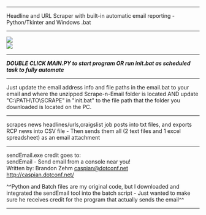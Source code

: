 <hr>Headline and URL Scraper with built-in automatic email reporting - Python/Tkinter and Windows .bat<br>

<hr>
<img src="http://cgfixit.com/img/scrapeNemail.png"><br><img src="http://cgfixit.com/img/scrapeNemail2.png">
<hr>

***DOUBLE CLICK MAIN.PY to start program OR run init.bat as scheduled task to fully automate***<hr>Just update the email address info and file paths in the email.bat to your email and where the unzipped Scrape-n-Email folder is located AND update "C:\PATH\TO\SCRAPE\" in "init.bat" to the file path that the folder you downloaded is located on the PC.<hr>

scrapes news headlines/urls,craigslist job posts into txt files, and exports RCP news into CSV file - Then sends them all (2 text files and 1 excel spreadsheet) as an email attachment
<hr>

sendEmail.exe credit goes to:<br>
sendEmail - Send email from a console near you!<br>
Written by: Brandon Zehm <caspian@dotconf.net><br>
http://caspian.dotconf.net/<br>

^^Python and Batch files are my original code, but I downloaded and integrated the sendEmail tool into the batch script - Just wanted to make sure he receives credit for the program that actually sends the email^^<HR>

